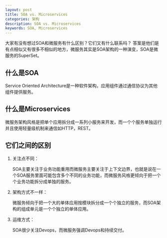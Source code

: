 ```yaml
---
layout: post
title: SOA vs. Microservices
categories: 架构
description: SOA vs. Microservices
keywords: SOA, Microservices
---
```


大家有没有想过SOA和微服务有什么区别？它们又有什么联系吗？
答案是他们是有点相似又有很多不相似的地方，微服务其实是SOA架构的一种演变，SOA是微服务的SuperSet。

## 什么是SOA

Service Oriented Architecture是一种软件架构，应用组件通过通信协议为其他组件提供服务。


## 什么是Microservices

微服务架构风格是把单个应用拆分成一系列小服务来开发，而一个个服务单独运行并且使用轻量级机制来通信如HTTP，REST。


## 它们之间的区别

1. 关注点不同：

    SOA主要关注于业务功能重用而微服务主要关注于上下文边界，也就是说在一个SOA服务里面可能包含多个不同的业务功能，而微服务风格更倾向于把一个个业务功能拆分成单独的服务。

2. 架构方式不一样：

    微服务倾向于把一个大的单体应用按模块拆分成一个个独立的服务，而SOA架构的组成单元是一个个独立的单体应用。

3. 运维方式：

    SOA很少关注Devops，而微服务强调Devops和持续交付。

